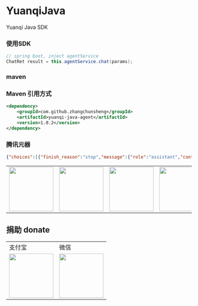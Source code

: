 # YuanqiJava
Yuanqi Java SDK

### 使用SDK
```java
// spring boot, inject agentService
ChatRet result = this.agentService.chat(params);
```

### maven
### Maven 引用方式
```xml
<dependency>
    <groupId>com.github.zhangchunsheng</groupId>
    <artifactId>yuanqi-java-agent</artifactId>
    <version>1.0.2</version>
</dependency>
```

### 腾讯元器
```json
{"choices":[{"finish_reason":"stop","message":{"role":"assistant","content":"Hello! How can I help you today? Is there something specific you would like to discuss or ask about? I'm here to assist you.","steps":[{"role":"assistant","content":"Hello! How can I help you today? Is there something specific you would like to discuss or ask about? I'm here to assist you.","usage":{"prompt_tokens":7.0,"completion_tokens":30.0,"total_tokens":37.0},"time_cost":1660.0}]}}],"assistant_id":"NT61p8m6teGx","usage":{"prompt_tokens":7.0,"completion_tokens":30.0,"total_tokens":37.0},"id":"8814ab0e00504dfef53d2c9c71fea881","created":1717489568}
```

<table border="0">
	<tbody>
		<tr>
			<td align="center" valign="middle">
				<a href="https://url.cn/5jVTRwI" target="_blank">
					<!--<img height="120" src="https://wx4.sinaimg.cn/mw690/46b94231ly1ge0pvo2necj209l05kq3c.jpg">-->
					<img height="120" src="https://ride-group.gitee.io/yuanqijava/images/tencent.jpeg">
				</a>
			</td>
			<td align="right" valign="middle">
				<!--<img height="120" src="https://wx2.sinaimg.cn/mw690/46b94231ly1ge0po9ko70j20fk0fkjsc.jpg">-->
				<img height="120" src="https://ride-group.gitee.io/yuanqijava/images/fenxiang.jpeg">
			</td>
			<td align="center" valign="middle">
				<a href="https://www.vultr.com/?ref=8546025-6G" target="_blank">
					<!--<img height="120" src="https://wx3.sinaimg.cn/mw1024/46b94231ly1ge0p76k64bj206o06owev.jpg">-->
					<img height="120" src="https://ride-group.gitee.io/yuanqijava/images/vultr.jpeg">
				</a>
			</td>
			<td align="center" valign="middle">
				<a href="https://www.aliyun.com/minisite/goods?userCode=tewwu0c8" target="_blank">
					<!--<img height="120" src="https://img.alicdn.com/tfs/TB1Gc3zmAL0gK0jSZFxXXXWHVXa-259-194.jpg">-->
					<img height="120" src="https://ride-group.gitee.io/yuanqijava/images/aliyun.jpeg">
				</a>
			</td>
		</tr>
	</tbody>
</table>

## 捐助 donate

<table border="0">
	<tbody>
	    <tr>
	        <td>支付宝</td>
	        <td>微信</td>
	    </tr>
		<tr>
			<td align="left" valign="middle">
                <!--<img height="120" src="https://wx4.sinaimg.cn/mw690/46b94231ly1ge0okee0fej20ec0e6gp3.jpg">-->
                <img height="120" src="https://ride-group.gitee.io/yuanqijava/images/alipay.jpeg">
			</td>
			<td align="center" valign="middle">
				<!--<img height="120" src="https://wx4.sinaimg.cn/mw690/46b94231ly1ge0okecldyj20e80e8n0c.jpg">-->
				<img height="120" src="https://ride-group.gitee.io/yuanqijava/images/wechat.jpeg">
			</td>
		</tr>
	</tbody>
</table>